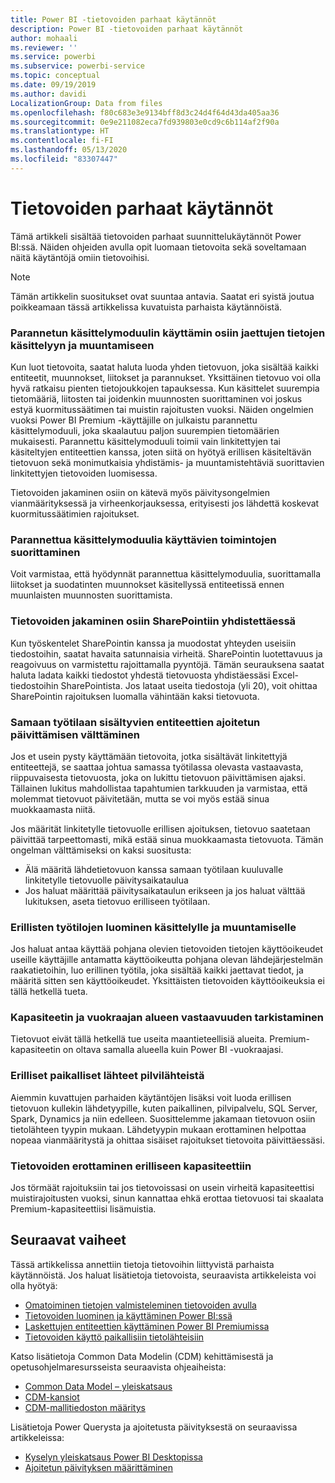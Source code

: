 ```yaml
---
title: Power BI -tietovoiden parhaat käytännöt
description: Power BI -tietovoiden parhaat käytännöt
author: mohaali
ms.reviewer: ''
ms.service: powerbi
ms.subservice: powerbi-service
ms.topic: conceptual
ms.date: 09/19/2019
ms.author: davidi
LocalizationGroup: Data from files
ms.openlocfilehash: f80c683e3e9134bff8d3c24d4f64d43da405aa36
ms.sourcegitcommit: 0e9e211082eca7fd939803e0cd9c6b114af2f90a
ms.translationtype: HT
ms.contentlocale: fi-FI
ms.lasthandoff: 05/13/2020
ms.locfileid: "83307447"
---
```

# <a name="dataflows-best-practice"></a>Tietovoiden parhaat käytännöt

Tämä artikkeli sisältää tietovoiden parhaat suunnittelukäytännöt Power BI:ssä. Näiden ohjeiden avulla opit luomaan tietovoita sekä soveltamaan näitä käytäntöjä omiin tietovoihisi.

> [!NOTE]
> Tämän artikkelin suositukset ovat suuntaa antavia. Saatat eri syistä joutua poikkeamaan tässä artikkelissa kuvatuista parhaista käytännöistä. 
> 
> 

### <a name="split-ingestion-and-transformation-to-use-the-enhanced-compute-engine"></a>Parannetun käsittelymoduulin käyttämin osiin jaettujen tietojen käsittelyyn ja muuntamiseen

Kun luot tietovoita, saatat haluta luoda yhden tietovuon, joka sisältää kaikki entiteetit, muunnokset, liitokset ja parannukset. Yksittäinen tietovuo voi olla hyvä ratkaisu pienten tietojoukkojen tapauksessa. Kun käsittelet suurempia tietomääriä, liitosten tai joidenkin muunnosten suorittaminen voi joskus estyä kuormitussäätimen tai muistin rajoitusten vuoksi. Näiden ongelmien vuoksi Power BI Premium -käyttäjille on julkaistu parannettu käsittelymoduuli, joka skaalautuu paljon suurempien tietomäärien mukaisesti. Parannettu käsittelymoduuli toimii vain linkitettyjen tai käsiteltyjen entiteettien kanssa, joten siitä on hyötyä erillisen käsiteltävän tietovuon sekä monimutkaisia yhdistämis- ja muuntamistehtäviä suorittavien linkitettyjen tietovoiden luomisessa.

Tietovoiden jakaminen osiin on kätevä myös päivitysongelmien vianmäärityksessä ja virheenkorjauksessa, erityisesti jos lähdettä koskevat kuormitussäätimien rajoitukset.

### <a name="perform-actions-that-can-use-the-enhanced-compute-engine"></a>Parannettua käsittelymoduulia käyttävien toimintojen suorittaminen

Voit varmistaa, että hyödynnät parannettua käsittelymoduulia, suorittamalla liitokset ja suodatinten muunnokset käsitellyssä entiteetissä ennen muunlaisten muunnosten suorittamista.

### <a name="split-dataflows-when-connecting-to-sharepoint"></a>Tietovoiden jakaminen osiin SharePointiin yhdistettäessä

Kun työskentelet SharePointin kanssa ja muodostat yhteyden useisiin tiedostoihin, saatat havaita satunnaisia virheitä. SharePointin luotettavuus ja reagoivuus on varmistettu rajoittamalla pyyntöjä. Tämän seurauksena saatat haluta ladata kaikki tiedostot yhdestä tietovuosta yhdistäessäsi Excel-tiedostoihin SharePointista. Jos lataat useita tiedostoja (yli 20), voit ohittaa SharePointin rajoituksen luomalla vähintään kaksi tietovuota.

### <a name="avoid-scheduling-refresh-for-linked-entities-inside-the-same-workspace"></a>Samaan työtilaan sisältyvien entiteettien ajoitetun päivittämisen välttäminen

Jos et usein pysty käyttämään tietovoita, jotka sisältävät linkitettyjä entiteettejä, se saattaa johtua samassa työtilassa olevasta vastaavasta, riippuvaisesta tietovuosta, joka on lukittu tietovuon päivittämisen ajaksi. Tällainen lukitus mahdollistaa tapahtumien tarkkuuden ja varmistaa, että molemmat tietovuot päivitetään, mutta se voi myös estää sinua muokkaamasta niitä. 

Jos määrität linkitetylle tietovuolle erillisen ajoituksen, tietovuo saatetaan päivittää tarpeettomasti, mikä estää sinua muokkaamasta tietovuota. Tämän ongelman välttämiseksi on kaksi suositusta: 

* Älä määritä lähdetietovuon kanssa samaan työtilaan kuuluvalle linkitetylle tietovuolle päivitysaikataulua
* Jos haluat määrittää päivitysaikataulun erikseen ja jos haluat välttää lukituksen, aseta tietovuo erilliseen työtilaan.

### <a name="create-a-separate-workspace-for-ingestion-transformation"></a>Erillisten työtilojen luominen käsittelylle ja muuntamiselle

Jos haluat antaa käyttää pohjana olevien tietovoiden tietojen käyttöoikeudet useille käyttäjille antamatta käyttöoikeutta pohjana olevan lähdejärjestelmän raakatietoihin, luo erillinen työtila, joka sisältää kaikki jaettavat tiedot, ja määritä sitten sen käyttöoikeudet. Yksittäisten tietovoiden käyttöoikeuksia ei tällä hetkellä tueta.

### <a name="ensure-capacity-is-in-the-same-region"></a>Kapasiteetin ja vuokraajan alueen vastaavuuden tarkistaminen

Tietovuot eivät tällä hetkellä tue useita maantieteellisiä alueita. Premium-kapasiteetin on oltava samalla alueella kuin Power BI -vuokraajasi.

### <a name="separate-on-premises-sources-from-cloud-sources"></a>Erilliset paikalliset lähteet pilvilähteistä

Aiemmin kuvattujen parhaiden käytäntöjen lisäksi voit luoda erillisen tietovuon kullekin lähdetyypille, kuten paikallinen, pilvipalvelu, SQL Server, Spark, Dynamics ja niin edelleen. Suosittelemme jakamaan tietovuon osiin tietolähteen tyypin mukaan. Lähdetyypin mukaan erottaminen helpottaa nopeaa vianmääritystä ja ohittaa sisäiset rajoitukset tietovoita päivittäessäsi.

### <a name="separate-dataflows-into-a-separate-capacity"></a>Tietovoiden erottaminen erilliseen kapasiteettiin

Jos törmäät rajoituksiin tai jos tietovoissasi on usein virheitä kapasiteettisi muistirajoitusten vuoksi, sinun kannattaa ehkä erottaa tietovuosi tai skaalata Premium-kapasiteettiisi lisämuistia.

## <a name="next-steps"></a>Seuraavat vaiheet

Tässä artikkelissa annettiin tietoja tietovoihin liittyvistä parhaista käytännöistä. Jos haluat lisätietoja tietovoista, seuraavista artikkeleista voi olla hyötyä:

* [Omatoiminen tietojen valmisteleminen tietovoiden avulla](service-dataflows-overview.md)
* [Tietovoiden luominen ja käyttäminen Power BI:ssä](service-dataflows-create-use.md)
* [Laskettujen entiteettien käyttäminen Power BI Premiumissa](service-dataflows-computed-entities-premium.md)
* [Tietovoiden käyttö paikallisiin tietolähteisiin](service-dataflows-on-premises-gateways.md)

Katso lisätietoja Common Data Modelin (CDM) kehittämisestä ja opetusohjelmaresursseista seuraavista ohjeaiheista:
* [Common Data Model – yleiskatsaus](https://docs.microsoft.com/powerapps/common-data-model/overview)
* [CDM-kansiot](https://go.microsoft.com/fwlink/?linkid=2045304)
* [CDM-mallitiedoston määritys](https://go.microsoft.com/fwlink/?linkid=2045521)


Lisätietoja Power Querysta ja ajoitetusta päivityksestä on seuraavissa artikkeleissa:
* [Kyselyn yleiskatsaus Power BI Desktopissa](desktop-query-overview.md)
* [Ajoitetun päivityksen määrittäminen](../connect-data/refresh-scheduled-refresh.md)
